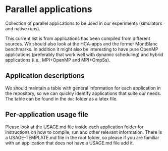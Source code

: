 # Parallel applications

Collection of parallel applications to be used in our experiments (simulators and native runs).

This current list is from applications has been compiled from different sources. We should also look at the HCA-apps and the former MontBlanc benchmarks. In addition it might also be interesting to have pure OpenMP applications (preferably that work well with dynamic scheduling) and hybrid applications (i.e., MPI+OpenMP and MPI+OmpSs).

## Application descriptions
We should maintain a table with general information for each application in the repository, so we can quickly identify applications that suite our needs. The table can be found in the `doc` folder as a latex file.

## Per-application usage file
Please look at the USAGE.md file inside each application folder for instructions on how to compile, run and other relevant information. There is a USAGE-TEMPLATE.md file in the root folder, so please if you are familiar with an application that does not have a USAGE.md file add it.


